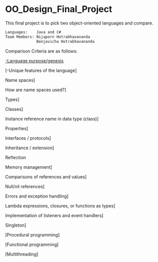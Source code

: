 # OO_Design_Final_Project
This final project is to pick two object-oriented languages and compare.
```sh
Languages:    Java and C#
Team Members: Nijaporn Hotrabhavananda 
              Benjavicha Hotrabhavananda
```

Comparison Criteria are as follows: 

[-Language purpose/genesis](purposes.md)

[-Unique features of the language]
 
Name spaces]

How are name spaces used?]

Types]

Classes]

Instance reference name in data type (class)]

Properties]
 
Interfaces / protocols]

Inheritance / extension]

Reflection

Memory management]

Comparisons of references and values]

Null/nil references]

Errors and exception handling]

Lambda expressions, closures, or functions as types]

Implementation of listeners and event handlers]

Singleton]

[Procedural programming]

[Functional programming]

[Multithreading]
